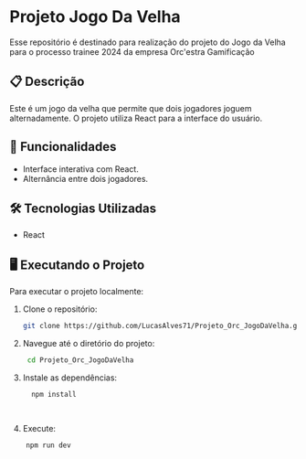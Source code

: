 # Projeto Jogo Da Velha
Esse repositório é destinado para realização do projeto do Jogo da Velha para o processo trainee 2024 da empresa Orc'estra Gamificação

## 📋 Descrição

Este é um jogo da velha que permite que dois jogadores joguem alternadamente. O projeto utiliza React para a interface do usuário.

## 🚀 Funcionalidades

- Interface interativa com React.
- Alternância entre dois jogadores.

## 🛠️ Tecnologias Utilizadas

- React

## 🖥️ Executando o Projeto

Para executar o projeto localmente:

1. Clone o repositório:

   ```bash
   git clone https://github.com/LucasAlves71/Projeto_Orc_JogoDaVelha.git

2. Navegue até o diretório do projeto:
   ```bash
    cd Projeto_Orc_JogoDaVelha

3.  Instale as dependências:
    ```bash
      npm install

 
 4. Execute:
  ```bash
      npm run dev
